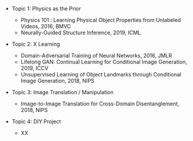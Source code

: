 - Topic 1: Physics as the Prior
  - Physics 101 : Learning Physical Object Properties from Unlabeled Videos, 2016, BMVC
  - Neurally-Guided Structure Inference, 2019, ICML


- Topic 2: X Learning
  - Domain-Adversarial Training of Neural Networks, 2016, JMLR
  - Lifelong GAN: Continual Learning for Conditional Image Generation, 2019, ICCV
  - Unsupervised Learning of Object Landmarks through Conditional Image Generation, 2018, NIPS

- Topic 3: Image Translation / Manipulation
  - Image-to-Image Translation for Cross-Domain Disentanglement, 2018, NIPS

- Topic 4: DIY Project
  - XX
